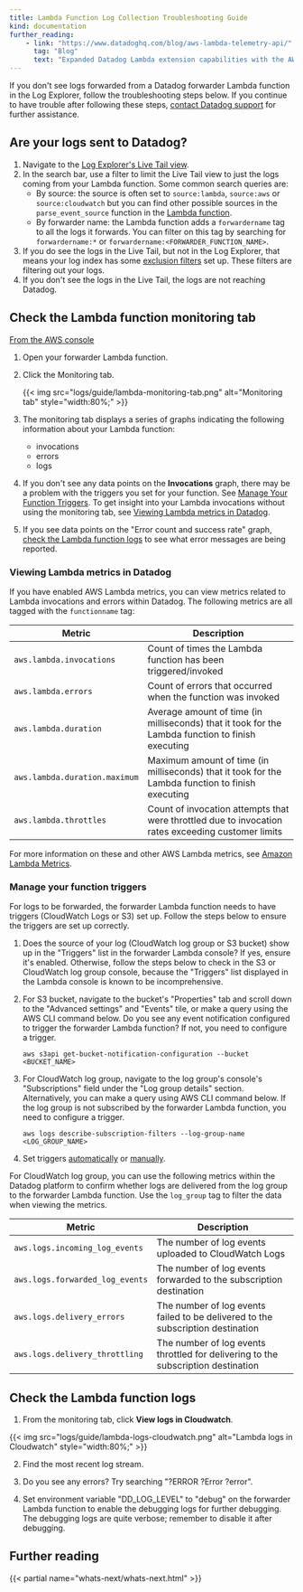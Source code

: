 ```yaml
---
title: Lambda Function Log Collection Troubleshooting Guide
kind: documentation
further_reading:
    - link: "https://www.datadoghq.com/blog/aws-lambda-telemetry-api/"
      tag: "Blog"
      text: "Expanded Datadog Lambda extension capabilities with the AWS Lambda Telemetry API"
---
```


If you don't see logs forwarded from a Datadog forwarder Lambda function in the Log Explorer, follow the troubleshooting steps below. If you continue to have trouble after following these steps, [contact Datadog support][1] for further assistance.

## Are your logs sent to Datadog?

1. Navigate to the [Log Explorer's Live Tail view][2].
2. In the search bar, use a filter to limit the Live Tail view to just the logs coming from your Lambda function. Some common search queries are:
    * By source: the source is often set to `source:lambda`, `source:aws` or `source:cloudwatch` but you can find other possible sources in the `parse_event_source` function in the [Lambda function][3]. 
    * By forwarder name: the Lambda function adds a `forwardername` tag to all the logs it forwards. You can filter on this tag by searching for `forwardername:*` or `forwardername:<FORWARDER_FUNCTION_NAME>`.
3. If you do see the logs in the Live Tail, but not in the Log Explorer, that means your log index has some [exclusion filters][4] set up. These filters are filtering out your logs.
4. If you don't see the logs in the Live Tail, the logs are not reaching Datadog.

## Check the Lambda function monitoring tab

[From the AWS console][5]

1. Open your forwarder Lambda function.

2. Click the Monitoring tab.

    {{< img src="logs/guide/lambda-monitoring-tab.png" alt="Monitoring tab" style="width:80%;" >}}

3. The monitoring tab displays a series of graphs indicating the following information about your Lambda function: 
    * invocations
    * errors
    * logs

4. If you don't see any data points on the **Invocations** graph, there may be a problem with the triggers you set for your function. See [Manage Your Function Triggers](#manage-your-function-triggers). To get insight into your Lambda invocations without using the monitoring tab, see [Viewing Lambda metrics in Datadog](#viewing-lambda-metrics-in-datadog).
5. If you see data points on the "Error count and success rate" graph, [check the Lambda function logs](#check-the-lambda-function-logs) to see what error messages are being reported.

### Viewing Lambda metrics in Datadog

If you have enabled AWS Lambda metrics, you can view metrics related to Lambda invocations and errors within Datadog. The following metrics are all tagged with the `functionname` tag: 

| Metric                        | Description                                                                                        |
|-------------------------------|----------------------------------------------------------------------------------------------------|
| `aws.lambda.invocations `     | Count of times the Lambda function has been triggered/invoked                                      |
| `aws.lambda.errors `          | Count of errors that occurred when the function was invoked                                        |
| `aws.lambda.duration `        | Average amount of time (in milliseconds) that it took for the Lambda function to finish executing  |
| `aws.lambda.duration.maximum` | Maximum amount of time (in milliseconds) that it took for the Lambda function to finish executing  |
| `aws.lambda.throttles`        | Count of invocation attempts that were throttled due to invocation rates exceeding customer limits |

For more information on these and other AWS Lambda metrics, see [Amazon Lambda Metrics][6].

### Manage your function triggers

For logs to be forwarded, the forwarder Lambda function needs to have triggers (CloudWatch Logs or S3) set up. Follow the steps below to ensure the triggers are set up correctly.

1. Does the source of your log (CloudWatch log group or S3 bucket) show up in the "Triggers" list in the forwarder Lambda console? If yes, ensure it's enabled. Otherwise, follow the steps below to check in the S3 or CloudWatch log group console, because the "Triggers" list displayed in the Lambda console is known to be incomprehensive.

2. For S3 bucket, navigate to the bucket's "Properties" tab and scroll down to the "Advanced settings" and "Events" tile, or make a query using the AWS CLI command below. Do you see any event notification configured to trigger the forwarder Lambda function? If not, you need to configure a trigger.
   ```
   aws s3api get-bucket-notification-configuration --bucket <BUCKET_NAME>
   ```

3. For CloudWatch log group, navigate to the log group's console's "Subscriptions" field under the "Log group details" section. Alternatively, you can make a query using AWS CLI command below. If the log group is not subscribed by the forwarder Lambda function, you need to configure a trigger.
   ```
   aws logs describe-subscription-filters --log-group-name <LOG_GROUP_NAME>
   ```

4. Set triggers [automatically][7] or [manually][8].

For CloudWatch log group, you can use the following metrics within the Datadog platform to confirm whether logs are delivered from the log group to the forwarder Lambda function. Use the `log_group` tag to filter the data when viewing the metrics.

| Metric                          | Description                                                                                        |
|---------------------------------|----------------------------------------------------------------------------------------------------|
| `aws.logs.incoming_log_events`  | The number of log events uploaded to CloudWatch Logs                                               |
| `aws.logs.forwarded_log_events` | The number of log events forwarded to the subscription destination                                 |
| `aws.logs.delivery_errors`      | The number of log events failed to be delivered to the subscription destination                    |
| `aws.logs.delivery_throttling`  | The number of log events throttled for delivering to the subscription destination                  |

## Check the Lambda function logs

1. From the monitoring tab, click **View logs in Cloudwatch**.

{{< img src="logs/guide/lambda-logs-cloudwatch.png" alt="Lambda logs in Cloudwatch" style="width:80%;" >}}

2. Find the most recent log stream.

3. Do you see any errors? Try searching "?ERROR ?Error ?error".

4. Set environment variable "DD_LOG_LEVEL" to "debug" on the forwarder Lambda function to enable the debugging logs for further debugging. The debugging logs are quite verbose; remember to disable it after debugging.


## Further reading

{{< partial name="whats-next/whats-next.html" >}}


[1]: https://docs.datadoghq.com/help
[2]: https://docs.datadoghq.com/logs/live_tail/#live-tail-view
[3]: https://github.com/DataDog/datadog-serverless-functions/blob/master/aws/logs_monitoring/lambda_function.py
[4]: https://docs.datadoghq.com/logs/indexes/#exclusion-filters
[5]: https://console.aws.amazon.com/lambda/home
[6]: https://docs.datadoghq.com/integrations/amazon_lambda/?tab=awsconsole#metrics
[7]: https://docs.datadoghq.com/logs/guide/send-aws-services-logs-with-the-datadog-lambda-function/?tab=awsconsole#automatically-set-up-triggers
[8]: https://docs.datadoghq.com/logs/guide/send-aws-services-logs-with-the-datadog-lambda-function/?tab=awsconsole#manually-set-up-triggers
